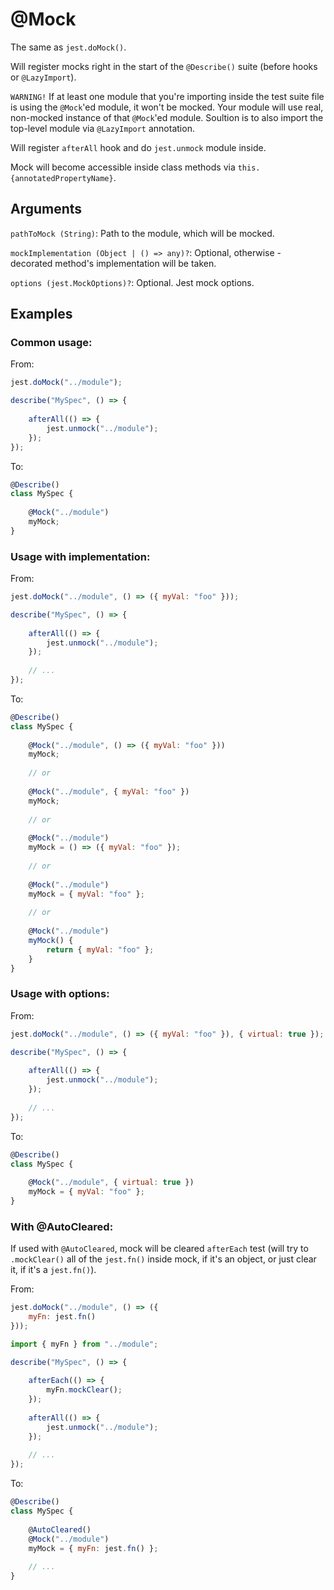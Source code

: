 # @Mock

The same as `jest.doMock()`.

Will register mocks right in the start of the `@Describe()` suite (before hooks or `@LazyImport`).

`WARNING!` If at least one module that you're importing inside the test suite file is using the `@Mock`'ed module, it won't be mocked. Your module will use real, non-mocked instance of that `@Mock`'ed module. Soultion is to also import the top-level module via `@LazyImport` annotation.

Will register `afterAll` hook and do `jest.unmock` module inside.

Mock will become accessible inside class methods via `this.{annotatedPropertyName}`.

## Arguments

`pathToMock (String)`: Path to the module, which will be mocked.

`mockImplementation (Object | () => any)?`: Optional, otherwise - decorated method's implementation will be taken. 

`options (jest.MockOptions)?`: Optional. Jest mock options.

## Examples

### Common usage:

From:

```javascript
jest.doMock("../module");

describe("MySpec", () => {
    
    afterAll(() => {
        jest.unmock("../module");
    });
});
```

To:

```javascript
@Describe()
class MySpec {
    
    @Mock("../module")
    myMock;
}
```

### Usage with implementation:

From:

```javascript
jest.doMock("../module", () => ({ myVal: "foo" }));

describe("MySpec", () => {
    
    afterAll(() => {
        jest.unmock("../module");
    });
    
    // ...
});
```

To:

```javascript
@Describe()
class MySpec {
    
    @Mock("../module", () => ({ myVal: "foo" }))
    myMock;
    
    // or
    
    @Mock("../module", { myVal: "foo" })
    myMock;
    
    // or
    
    @Mock("../module")
    myMock = () => ({ myVal: "foo" });
    
    // or
    
    @Mock("../module")
    myMock = { myVal: "foo" };
    
    // or
    
    @Mock("../module")
    myMock() {
        return { myVal: "foo" };
    }
}
```

### Usage with options:

From:

```javascript
jest.doMock("../module", () => ({ myVal: "foo" }), { virtual: true });

describe("MySpec", () => {
    
    afterAll(() => {
        jest.unmock("../module");
    });
    
    // ...
});
```

To:

```javascript
@Describe()
class MySpec {
    
    @Mock("../module", { virtual: true })
    myMock = { myVal: "foo" };
}
```

### With @AutoCleared:

If used with `@AutoCleared`, mock will be cleared `afterEach` test (will try to `.mockClear()` all of the `jest.fn()` inside mock, if it's an object, or just clear it, if it's a `jest.fn()`).

From:

```javascript
jest.doMock("../module", () => ({
    myFn: jest.fn()
}));

import { myFn } from "../module";

describe("MySpec", () => {
    
    afterEach(() => {
        myFn.mockClear();
    });
    
    afterAll(() => {
        jest.unmock("../module");
    });
    
    // ...
});
```

To:

```javascript
@Describe()
class MySpec {
    
    @AutoCleared()
    @Mock("../module")
    myMock = { myFn: jest.fn() };
    
    // ...
}
```
